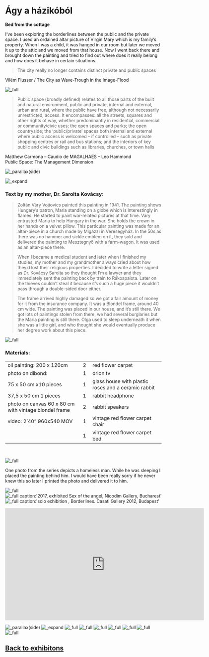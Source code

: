 <!-- {
    "img": "bed_from_the_cottage/mary_hobo_0.jpg",
    "title": "Ágy a házikóból / Bed from the cottage",
    "desc": "The city really no longer contains distinct private and public spaces"
} -->

# Ágy a házikóból
**Bed from the cottage**

I’ve been exploring the borderlines between the public and the private space. I used an ordained altar picture of Virgin Mary which is my family’s property. When I was a child, it was hanged in our room but later we moved it up to the attic and we moved from that house. Now I went back there and brought down the painting and tried to find out where does it really belong and how does it behave in certain situations.

> The city really no longer contains distinct private and public spaces

<span class="mdRightAlign">

Vilém Flusser / The City as Wave-Trough in the Image-Flood

</span>

![_full](bed_from_the_cottage/kocsi_olga_agy_a_hazikobol_01.jpg)

> Public space (broadly defined) relates to all those parts of the built and natural environment, public and private, internal and external, urban and rural, where the public have free, although not necessarily unrestricted, access. It encompasses: all the streets, squares and other rights of way, whether predominantly in residential, commercial or community/civic uses; the open spaces and parks; the open countryside; the ‘public/private’ spaces both internal and external where public access is welcomed – if controlled – such as private shopping centres or rail and bus stations; and the interiors of key public and civic buildings such as libraries, churches, or town halls

<span class="mdRightAlign">

Matthew Carmona – Caudio de MAGALHAES – Leo Hammond  
Public Space: The Management Dimension

</span>

![_parallax(side)](bed_from_the_cottage/marikeepfest.png)

![_expand](bed_from_the_cottage/kocsi_olga_agy_a_hazikobol_10B.jpg)

### Text by my mother, Dr. Sarolta Kovácsy:

> Zoltán Váry Vojtovics painted this painting in 1941. The painting shows Hungary’s patron, Maria standing on a globe which is interestingly in flames. He started to paint war-related pictures at that time. Váry entrusted Maria to help Hungary in the war. She holds the crown in her hands on a velvet pillow. This particular painting was made for an altar-piece in a church made by Migazzi in Veresegyház. In the 50s as there was no hammer and sickle emblem on it, they sold and delivered the painting to Mesztegnyő with a farm-wagon. It was used as an altar-piece there.
> 
> When I became a medical student and later when I finished my studies, my mother and my grandmother always cried about how they’d lost their religious properties. I decided to write a letter signed as Dr. Kovácsy Sarolta so they thought I’m a lawyer and they immediately sent the painting back by train to Rákospalota. Later on the thieves couldn’t steal it because it’s such a huge piece it wouldn’t pass through a double-sided door either.
> 
> The frame arrived highly damaged so we got a fair amount of money for it from the insurance company. It was a Blondel frame, around 40 cm wide. The painting was placed in our house, and it’s still there. We got lots of paintings stolen from there, we had several burglaries but the Maria painting is still there. Olga used to sleep underneath it when she was a little girl, and who thought she would eventually produce her degree work about this piece.

![_full](bed_from_the_cottage/kocsi_olga_agy_a_hazikobol_06.jpg)

### Materials:
| | | |
|-|-:|:-|
|oil painting: 200 x 120cm|&nbsp;2&nbsp;|red flower carpet|
|photo on dibond:|&nbsp;1&nbsp;|orion tv|
|75 x 50 cm x10 pieces|&nbsp;1&nbsp;|glass house with plastic roses and a ceramic rabbit|
|37,5 x 50 cm 1 pieces|&nbsp;1&nbsp;|rabbit headphone|
|photo on canvas 60 x 80 cm with vintage blondel frame|&nbsp;2&nbsp;|rabbit speakers|
|video: 2’40” 960x540 MOV|&nbsp;1&nbsp;|vintage red flower carpet chair|
| |&nbsp;1&nbsp;|vintage red flower carpet bed|

&nbsp;

![_full](bed_from_the_cottage/mary_hobo_1.jpg)

One photo from the series depicts a homeless man. While he was sleeping I placed the painting behind him. I would have been really sorry if he never knew this so later I printed the photo and delivered it to him.

![_full](bed_from_the_cottage/mary_hobo_2.jpg)
![_full caption:'2017, exhibited Sex of the angel, Nicodim Gallery, Bucharest'](bed_from_the_cottage/bucharest_2017.jpg)
![_full caption:'solo exhibition , Borderlines. Casati Gallery 2012, Budapest'](bed_from_the_cottage/bunny_tv_0.jpg)

<iframe full="true" title="vimeo-player" src="https://player.vimeo.com/video/25047003?h=852581ae05" width="640" height="360" frameborder="0" allowfullscreen></iframe>

![_parallax(side)](bed_from_the_cottage/mary_city_1.jpg)
![_expand](bed_from_the_cottage/mary_city_3.jpg)
![_full](bed_from_the_cottage/mary_city_2.jpg)
![_full](bed_from_the_cottage/mary_city_6-0.jpg)
![_full](bed_from_the_cottage/mary_city_7.jpg)
![_full](bed_from_the_cottage/mary_hobo_0.jpg)
![_full](bed_from_the_cottage/mary_city_4.jpg)
![_full](bed_from_the_cottage/mary_christ_0.jpg)
![_full](bed_from_the_cottage/mary_city_0.jpg)

## [Back to exhibitons](/c/exhibitions)